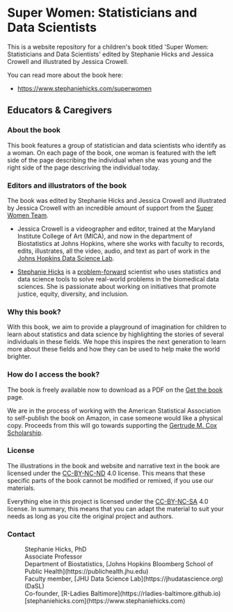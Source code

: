 # Super Women: Statisticians and Data Scientists

This is a website repository for a children's book titled 'Super Women: Statisticians and Data Scientists' edited by Stephanie Hicks and Jessica Crowell and illustrated by Jessica Crowell.

You can read more about the book here:

-   <https://www.stephaniehicks.com/superwomen>

## Educators & Caregivers

### About the book 

This book features a group of statistician and data scientists who identify as a woman. On each page of the book, one woman is featured with the left side of the page describing the individual when she was young and the right side of the page descriving the individual today. 

### Editors and illustrators of the book

The book was edited by Stephanie Hicks and Jessica Crowell and illustrated by Jessica Crowell with an incredible amount of support from the [Super Women Team](https://www.stephaniehicks.com/superwomen/about-authors). 

- Jessica Crowell is a videographer and editor, trained at the Maryland Institute College of Art (MICA), and now in the department of Biostatistics at Johns Hopkins, where she works with faculty to records, edits, illustrates, all the video, audio, and text as part of work in the [Johns Hopkins Data Science Lab](https://jhudatascience.org). 

- [Stephanie Hicks](https://www.stephaniehicks.com/) is a [problem-forward](https://simplystatistics.org/posts/2013-05-29-what-statistics-should-do-about-big-data-problem-forward-not-solution-backward/) scientist who uses statistics and data science tools to solve real-world problems in the biomedical data sciences. She is passionate about working on initiatives that promote justice, equity, diversity, and inclusion. 

### Why this book? 

With this book, we aim to provide a playground of imagination for children to learn about statistics and data science by highlighting the stories of several individuals in these fields. We hope this inspires the next generation to learn more about these fields and how they can be used to help make the world brighter.  

### How do I access the book? 

The book is freely available now to download as a PDF on the [Get the book](https://www.stephaniehicks.com/superwomen/about) page. 

We are in the process of working with the American Statistical Association to self-publish the book on Amazon, in case someone would like a physical copy. Proceeds from this will go towards supporting the [Gertrude M. Cox Scholarship](https://www.amstat.org/your-career/awards/gertrude-m-cox-scholarship).

### License

The illustrations in the book and website and narrative text in the book are licensed under the [CC-BY-NC-ND](https://creativecommons.org/licenses/by-nc-nd/4.0/) 4.0 license. This means that these specific parts of the book cannot be modified or remixed, if you use our materials.

Everything else in this project is licensed under the [CC-BY-NC-SA](https://creativecommons.org/licenses/by-nc-sa/4.0) 4.0 license. In summary, this means that you can adapt the material to suit your needs as long as you cite the original project and authors.



### Contact

<p style="margin-left: 40px">
Stephanie Hicks, PhD<br>
Associate Professor<br> Department of Biostatistics, [Johns Hopkins Bloomberg School of Public Health](https://publichealth.jhu.edu)<br> Faculty member, [JHU Data Science Lab](https://jhudatascience.org) (DaSL)<br> Co-founder, [R-Ladies Baltimore](https://rladies-baltimore.github.io)<br>
[stephaniehicks.com](https://www.stephaniehicks.com)
</p>

